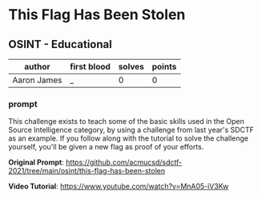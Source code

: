 # This Flag Has Been Stolen
## OSINT - Educational
| author | first blood | solves | points |
| --- | --- | --- | --- |
| Aaron James | _ | 0 | 0 |
### prompt
This challenge exists to teach some of the basic skills used in the Open Source Intelligence category, by using a challenge from last year's SDCTF as an example. If you follow along with the tutorial to solve the challenge yourself, you'll be given a new flag as proof of your efforts.

**Original Prompt**: https://github.com/acmucsd/sdctf-2021/tree/main/osint/this-flag-has-been-stolen

**Video Tutorial**: https://www.youtube.com/watch?v=MnA05-iV3Kw

